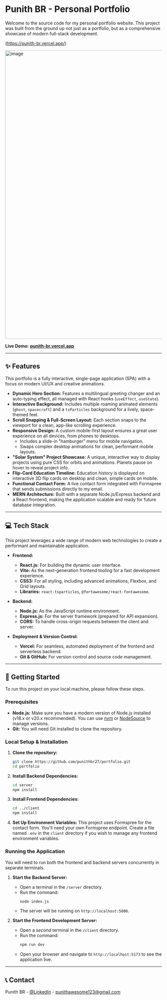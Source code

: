 # Punith BR - Personal Portfolio 

Welcome to the source code for my personal portfolio website. This project was built from the ground up not just as a portfolio, but as a comprehensive showcase of modern full-stack development.

(https://punith-br.vercel.app/)

<img width="1920" height="925" alt="image" src="https://github.com/user-attachments/assets/9bf7b102-62a3-414f-b08b-f68c048f9eeb" />


**Live Demo:** [**punith-br.vercel.app**](https://punith-br.vercel.app/)

---

## ✨ Features

This portfolio is a fully interactive, single-page application (SPA) with a focus on modern UI/UX and creative animations.

- **Dynamic Hero Section:** Features a multilingual greeting changer and an auto-typing effect, all managed with React hooks (`useEffect`, `useState`).
- **Interactive Background:** Includes multiple roaming animated elements (`ghost`, `spacecraft`) and a `tsParticles` background for a lively, space-themed feel.
- **Scroll Snapping & Full-Screen Layout:** Each section snaps to the viewport for a clean, app-like scrolling experience.
- **Responsive Design:** A custom mobile-first layout ensures a great user experience on all devices, from phones to desktops.
    - Includes a slide-in "hamburger" menu for mobile navigation.
    - Swaps complex desktop animations for clean, performant mobile layouts.
- **"Solar System" Project Showcase:** A unique, interactive way to display projects using pure CSS for orbits and animations. Planets pause on hover to reveal project info.
- **Flip-Card Education Timeline:** Education history is displayed on interactive 3D flip cards on desktop and clean, simple cards on mobile.
- **Functional Contact Form:** A live contact form integrated with Formspree that sends submissions directly to my email.
- **MERN Architecture:** Built with a separate Node.js/Express backend and a React frontend, making the application scalable and ready for future database integration.

---

## 💻 Tech Stack

This project leverages a wide range of modern web technologies to create a performant and maintainable application.

-   **Frontend:**
    -   **React.js:** For building the dynamic user interface.
    -   **Vite:** As the next-generation frontend tooling for a fast development experience.
    -   **CSS3:** For all styling, including advanced animations, Flexbox, and Grid layouts.
    -   **Libraries:** `react-tsparticles`, `@fortawesome/react-fontawesome`.

-   **Backend:**
    -   **Node.js:** As the JavaScript runtime environment.
    -   **Express.js:** For the server framework (prepared for API expansion).
    -   **CORS:** To handle cross-origin requests between the client and server.

-   **Deployment & Version Control:**
    -   **Vercel:** For seamless, automated deployment of the frontend and serverless backend.
    -   **Git & GitHub:** For version control and source code management.

---

## 🚀 Getting Started

To run this project on your local machine, please follow these steps.

### Prerequisites

-   **Node.js:** Make sure you have a modern version of Node.js installed (v18.x or v20.x recommended). You can use [nvm](https://github.com/nvm-sh/nvm) or [NodeSource](https://github.com/nodesource/distributions) to manage versions.
-   **Git:** You will need Git installed to clone the repository.

### Local Setup & Installation

1.  **Clone the repository:**
    ```bash
    git clone https://github.com/punithbr27/portfolio.git
    cd portfolio
    ```

2.  **Install Backend Dependencies:**
    ```bash
    cd server
    npm install
    ```

3.  **Install Frontend Dependencies:**
    ```bash
    cd ../client
    npm install
    ```

4.  **Set Up Environment Variables:**
    This project uses Formspree for the contact form. You'll need your own Formspree endpoint. Create a file named `.env` in the `client` directory if you wish to manage any frontend environment variables.

### Running the Application

You will need to run both the frontend and backend servers concurrently in separate terminals.

1.  **Start the Backend Server:**
    -   Open a terminal in the `/server` directory.
    -   Run the command:
        ```bash
        node index.js
        ```
    -   The server will be running on `http://localhost:5000`.

2.  **Start the Frontend Development Server:**
    -   Open a *second* terminal in the `/client` directory.
    -   Run the command:
        ```bash
        npm run dev
        ```
    -   Open your browser and navigate to `http://localhost:5173` to see the application live.

---

## 📞 Contact

Punith BR - [@LinkedIn](https://www.linkedin.com/in/punith-br/) - punithawesome123@gmail.com
